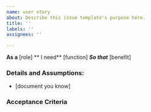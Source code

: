 ```yaml
---
name: user story
about: Describe this issue template's purpose here.
title: ''
labels: ''
assignees: ''

---
```


**As a** [role]
** I need**  [function]
***So that*** [benefit]

### Details and Assumptions:
* [document you know]

### Acceptance Criteria
